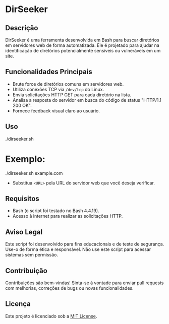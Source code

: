 # DirSeeker


## Descrição
DirSeeker é uma ferramenta desenvolvida em Bash para buscar diretórios em servidores web de forma automatizada. Ele é projetado para ajudar na identificação de diretórios potencialmente sensíveis ou vulneráveis em um site.

## Funcionalidades Principais
- Brute force de diretórios comuns em servidores web.
- Utiliza conexões TCP via `/dev/tcp` do Linux.
- Envia solicitações HTTP GET para cada diretório na lista.
- Analisa a resposta do servidor em busca do código de status "HTTP/1.1 200 OK".
- Fornece feedback visual claro ao usuário.

## Uso
./dirseeker.sh <URL>

# Exemplo:
./dirseeker.sh example.com
- Substitua `<URL>` pela URL do servidor web que você deseja verificar.

## Requisitos
- Bash (o script foi testado no Bash 4.4.19).
- Acesso à internet para realizar as solicitações HTTP.

## Aviso Legal
Este script foi desenvolvido para fins educacionais e de teste de segurança. Use-o de forma ética e responsável. Não use este script para acessar sistemas sem permissão.

## Contribuição
Contribuições são bem-vindas! Sinta-se à vontade para enviar pull requests com melhorias, correções de bugs ou novas funcionalidades.

## Licença
Este projeto é licenciado sob a [MIT License](LICENSE).
